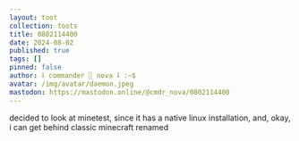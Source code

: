 ```yaml
---
layout: toot
collection: toots
title: 0802114400
date: 2024-08-02
published: true
tags: []
pinned: false
author: ⸸ commander ░ nova ⸸ :~$
avatar: /img/avatar/daemon.jpeg
mastodon: https://mastodon.online/@cmdr_nova/0802114400
---
```


decided to look at minetest, since it has a native linux installation, and, okay, i can get behind classic minecraft renamed
